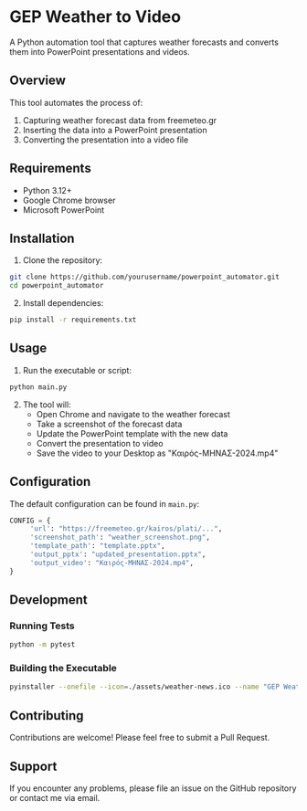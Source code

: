# GEP Weather to Video

A Python automation tool that captures weather forecasts and converts them into PowerPoint presentations and videos.

## Overview

This tool automates the process of:
1. Capturing weather forecast data from freemeteo.gr
2. Inserting the data into a PowerPoint presentation
3. Converting the presentation into a video file

## Requirements

- Python 3.12+
- Google Chrome browser
- Microsoft PowerPoint

## Installation

1. Clone the repository:
```bash
git clone https://github.com/yourusername/powerpoint_automator.git
cd powerpoint_automator
```

2. Install dependencies:
```bash
pip install -r requirements.txt
```

## Usage

1. Run the executable or script:
```bash
python main.py
```

2. The tool will:
    - Open Chrome and navigate to the weather forecast
    - Take a screenshot of the forecast data
    - Update the PowerPoint template with the new data
    - Convert the presentation to video
    - Save the video to your Desktop as "Καιρός-ΜΗΝΑΣ-2024.mp4"

## Configuration

The default configuration can be found in `main.py`:

```python
CONFIG = {
     'url': "https://freemeteo.gr/kairos/plati/...",
     'screenshot_path': "weather_screenshot.png",
     'template_path': "template.pptx",
     'output_pptx': "updated_presentation.pptx",
     'output_video': "Καιρός-ΜΗΝΑΣ-2024.mp4",
}
```

## Development

### Running Tests

```bash
python -m pytest
```

### Building the Executable

```bash
pyinstaller --onefile --icon=./assets/weather-news.ico --name "GEP Weather to Video" --noconsole --windowed main.py
```

## Contributing

Contributions are welcome! Please feel free to submit a Pull Request.

## Support

If you encounter any problems, please file an issue on the GitHub repository or contact me via email.
